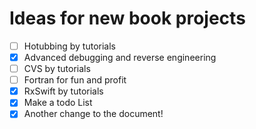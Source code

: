 # Ideas for new book projects

- [ ] Hotubbing by tutorials
- [x] Advanced debugging and reverse engineering
- [ ] CVS by tutorials
- [ ] Fortran for fun and profit
- [x] RxSwift by tutorials
- [x] Make a todo List
- [x] Another change to the document!

